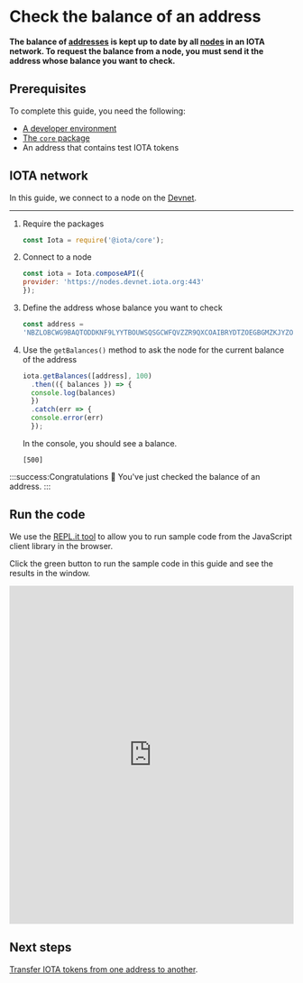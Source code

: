 # Check the balance of an address

**The balance of [addresses](root://getting-started/0.1/basics/addresses.md) is kept up to date by all [nodes](root://getting-started/0.1/basics/nodes.md) in an IOTA network. To request the balance from a node, you must send it the address whose balance you want to check.**

## Prerequisites

To complete this guide, you need the following:

- [A developer environment](../workshop/set-up-a-developer-environment.md)
- [The `core` package](../workshop/install-packages.md)
- An address that contains test IOTA tokens

## IOTA network

In this guide, we connect to a node on the [Devnet](root://getting-started/0.1/references/iota-networks.md#devnet).

---

1. Require the packages

    ```js
    const Iota = require('@iota/core');
    ```

2. Connect to a node

    ```js
    const iota = Iota.composeAPI({
    provider: 'https://nodes.devnet.iota.org:443'
    });
    ```

3. Define the address whose balance you want to check

    ```js
    const address =
    'NBZLOBCWG9BAQTODDKNF9LYYTBOUWSQSGCWFQVZZR9QXCOAIBRYDTZOEGBGMZKJYZOPPGRGFFWTXUKUKW';
    ```

4. Use the `getBalances()` method to ask the node for the current balance of the address

    ```js
    iota.getBalances([address], 100)
      .then(({ balances }) => {
      console.log(balances)
      })
      .catch(err => {
      console.error(err)
      });
    ```


    In the console, you should see a balance.

    ```
    [500]
    ```

:::success:Congratulations :tada:
You've just checked the balance of an address.
:::

## Run the code

We use the [REPL.it tool](https://repl.it) to allow you to run sample code from the JavaScript client library in the browser.

Click the green button to run the sample code in this guide and see the results in the window.

<iframe height="600px" width="100%" src="https://repl.it/@jake91/Check-the-balance-of-an-address?lite=true" scrolling="no" frameborder="no" allowtransparency="true" allowfullscreen="true" sandbox="allow-forms allow-pointer-lock allow-popups allow-same-origin allow-scripts allow-modals"></iframe>

## Next steps

[Transfer IOTA tokens from one address to another](../workshop/transfer-iota-tokens.md).

